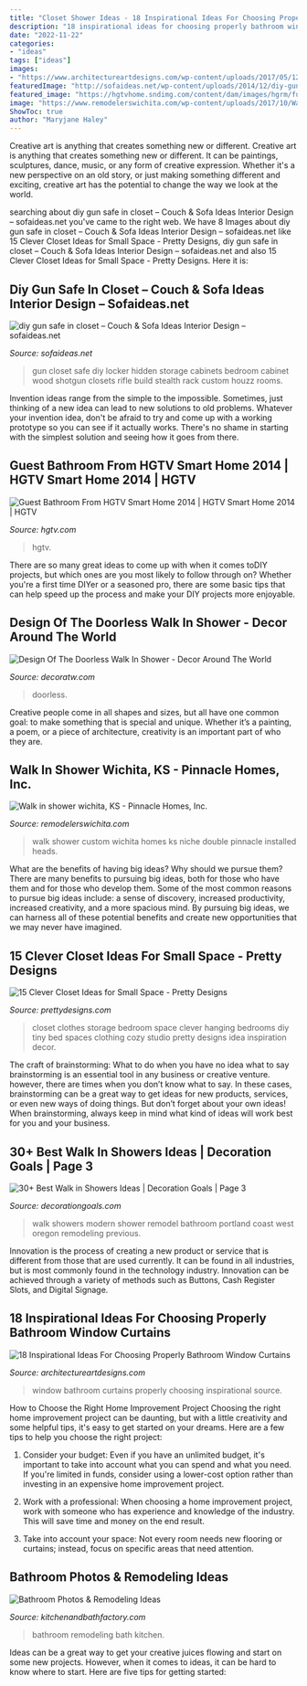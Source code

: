 ```yaml
---
title: "Closet Shower Ideas - 18 Inspirational Ideas For Choosing Properly Bathroom Window Curtains"
description: "18 inspirational ideas for choosing properly bathroom window curtains"
date: "2022-11-22"
categories:
- "ideas"
tags: ["ideas"]
images:
- "https://www.architectureartdesigns.com/wp-content/uploads/2017/05/12-20.jpg"
featuredImage: "http://sofaideas.net/wp-content/uploads/2014/12/diy-gun-safe-in-closet.jpg"
featured_image: "https://hgtvhome.sndimg.com/content/dam/images/hgrm/fullset/2014/4/8/0/hgtv-01-sh14-guest-bathroom_v.jpg.rend.hgtvcom.616.822.suffix/1405444043301.jpeg"
image: "https://www.remodelerswichita.com/wp-content/uploads/2017/10/Walk-in-shower-wichita-KS.jpg"
ShowToc: true
author: "Maryjane Haley"
---
```



Creative art is anything that creates something new or different.
Creative art is anything that creates something new or different. It can be paintings, sculptures, dance, music, or any form of creative expression. Whether it's a new perspective on an old story, or just making something different and exciting, creative art has the potential to change the way we look at the world.

	

		
searching about diy gun safe in closet – Couch &amp; Sofa Ideas Interior Design – sofaideas.net you've came to the right web. We have 8 Images about diy gun safe in closet – Couch &amp; Sofa Ideas Interior Design – sofaideas.net like 15 Clever Closet Ideas for Small Space - Pretty Designs, diy gun safe in closet – Couch &amp; Sofa Ideas Interior Design – sofaideas.net and also 15 Clever Closet Ideas for Small Space - Pretty Designs. Here it is:
		
    
## Diy Gun Safe In Closet – Couch &amp; Sofa Ideas Interior Design – Sofaideas.net

<img loading=lazy src="http://sofaideas.net/wp-content/uploads/2014/12/diy-gun-safe-in-closet.jpg" onerror="this.onerror=null;this.src='https://tse2.mm.bing.net/th?id=OIP.bpC6oPzaN2UuRXlLWxdSygHaJ4&amp;pid=15.1';" alt="diy gun safe in closet – Couch &amp; Sofa Ideas Interior Design – sofaideas.net">

_Source: sofaideas.net_

>gun closet safe diy locker hidden storage cabinets bedroom cabinet wood shotgun closets rifle build stealth rack custom houzz rooms. 

	

Invention ideas range from the simple to the impossible. Sometimes, just thinking of a new idea can lead to new solutions to old problems. Whatever your invention idea, don't be afraid to try and come up with a working prototype so you can see if it actually works. There's no shame in starting with the simplest solution and seeing how it goes from there.

    
## Guest Bathroom From HGTV Smart Home 2014 | HGTV Smart Home 2014 | HGTV

<img loading=lazy src="https://hgtvhome.sndimg.com/content/dam/images/hgrm/fullset/2014/4/8/0/hgtv-01-sh14-guest-bathroom_v.jpg.rend.hgtvcom.616.822.suffix/1405444043301.jpeg" onerror="this.onerror=null;this.src='https://tse2.mm.bing.net/th?id=OIP.jasnOJ_fqfB4qs18czo1tAHaJ4&amp;pid=15.1';" alt="Guest Bathroom From HGTV Smart Home 2014 | HGTV Smart Home 2014 | HGTV">

_Source: hgtv.com_

>hgtv. 

	

There are so many great ideas to come up with when it comes toDIY projects, but which ones are you most likely to follow through on? Whether you're a first time DIYer or a seasoned pro, there are some basic tips that can help speed up the process and make your DIY projects more enjoyable.

    
## Design Of The Doorless Walk In Shower - Decor Around The World

<img loading=lazy src="https://decoratw.com/wp-content/uploads/2015/12/small-succulent-plant-combined-with-brown-shower-without-door-tile-paired-with-stainless-steel-shower-head-design.jpg" onerror="this.onerror=null;this.src='https://tse4.mm.bing.net/th?id=OIP.vcv2RkMCp5sYXKvbHsDhogHaLH&amp;pid=15.1';" alt="Design Of The Doorless Walk In Shower - Decor Around The World">

_Source: decoratw.com_

>doorless. 

	

Creative people come in all shapes and sizes, but all have one common goal: to make something that is special and unique. Whether it’s a painting, a poem, or a piece of architecture, creativity is an important part of who they are.

    
## Walk In Shower Wichita, KS - Pinnacle Homes, Inc.

<img loading=lazy src="https://www.remodelerswichita.com/wp-content/uploads/2017/10/Walk-in-shower-wichita-KS.jpg" onerror="this.onerror=null;this.src='https://tse4.mm.bing.net/th?id=OIP.qj1_p7mljc_ltavf2VzedQHaLH&amp;pid=15.1';" alt="Walk in shower wichita, KS - Pinnacle Homes, Inc.">

_Source: remodelerswichita.com_

>walk shower custom wichita homes ks niche double pinnacle installed heads. 

	

What are the benefits of having big ideas? Why should we pursue them?
There are many benefits to pursuing big ideas, both for those who have them and for those who develop them. Some of the most common reasons to pursue big ideas include: a sense of discovery, increased productivity, increased creativity, and a more spacious mind. By pursuing big ideas, we can harness all of these potential benefits and create new opportunities that we may never have imagined.

    
## 15 Clever Closet Ideas For Small Space - Pretty Designs

<img loading=lazy src="http://www.prettydesigns.com/wp-content/uploads/2015/10/Clothes-Storage.jpg" onerror="this.onerror=null;this.src='https://tse1.mm.bing.net/th?id=OIP.1aTzA40VQhfVq9wn073BxQHaLF&amp;pid=15.1';" alt="15 Clever Closet Ideas for Small Space - Pretty Designs">

_Source: prettydesigns.com_

>closet clothes storage bedroom space clever hanging bedrooms diy tiny bed spaces clothing cozy studio pretty designs idea inspiration decor. 

	

The craft of brainstorming: What to do when you have no idea what to say
brainstorming is an essential tool in any business or creative venture. however, there are times when you don’t know what to say. In these cases, brainstorming can be a great way to get ideas for new products, services, or even new ways of doing things. But don’t forget about your own ideas! When brainstorming, always keep in mind what kind of ideas will work best for you and your business.

    
## 30+ Best Walk In Showers Ideas | Decoration Goals | Page 3

<img loading=lazy src="https://www.decorationgoals.com/wp-content/uploads/2017/02/Stylish-Walk-in-Shower.jpg" onerror="this.onerror=null;this.src='https://tse2.mm.bing.net/th?id=OIP.rbIk4m4XaoG2wJTKoOtTnQHaKi&amp;pid=15.1';" alt="30+ Best Walk in Showers Ideas | Decoration Goals | Page 3">

_Source: decorationgoals.com_

>walk showers modern shower remodel bathroom portland coast west oregon remodeling previous. 

	

Innovation is the process of creating a new product or service that is different from those that are used currently. It can be found in all industries, but is most commonly found in the technology industry. Innovation can be achieved through a variety of methods such as Buttons, Cash Register Slots, and Digital Signage.

    
## 18 Inspirational Ideas For Choosing Properly Bathroom Window Curtains

<img loading=lazy src="https://www.architectureartdesigns.com/wp-content/uploads/2017/05/12-20.jpg" onerror="this.onerror=null;this.src='https://tse4.mm.bing.net/th?id=OIP.cJC_FmAkRkqxiHjLDpVhzQHaLH&amp;pid=15.1';" alt="18 Inspirational Ideas For Choosing Properly Bathroom Window Curtains">

_Source: architectureartdesigns.com_

>window bathroom curtains properly choosing inspirational source. 

	

How to Choose the Right Home Improvement Project
Choosing the right home improvement project can be daunting, but with a little creativity and some helpful tips, it's easy to get started on your dreams. Here are a few tips to help you choose the right project:
1. Consider your budget: Even if you have an unlimited budget, it's important to take into account what you can spend and what you need. If you're limited in funds, consider using a lower-cost option rather than investing in an expensive home improvement project.

2. Work with a professional: When choosing a home improvement project, work with someone who has experience and knowledge of the industry. This will save time and money on the end result.

3. Take into account your space: Not every room needs new flooring or curtains; instead, focus on specific areas that need attention.

    
## Bathroom Photos &amp; Remodeling Ideas

<img loading=lazy src="https://kitchenandbathfactory.com/wp-content/uploads/2020/08/DSCF7060-scaled.jpg" onerror="this.onerror=null;this.src='https://tse1.mm.bing.net/th?id=OIP.wIZLLxuJOOtOOXi2u-flxwHaLG&amp;pid=15.1';" alt="Bathroom Photos &amp; Remodeling Ideas">

_Source: kitchenandbathfactory.com_

>bathroom remodeling bath kitchen. 

	

Ideas can be a great way to get your creative juices flowing and start on some new projects. However, when it comes to ideas, it can be hard to know where to start. Here are five tips for getting started: 

